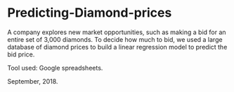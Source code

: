 # Predicting-Diamond-prices

A company explores new market opportunities, such as making a bid for an entire set of 3,000 diamonds. To decide how much to bid, we used a large database of diamond prices to build a linear regression model to predict the bid price.

Tool used: Google spreadsheets.

September, 2018.

